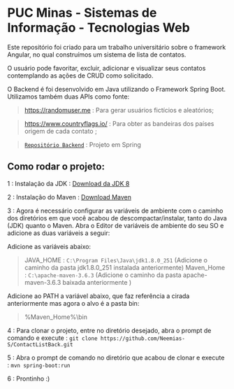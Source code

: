 # PUC Minas - Sistemas de Informação - Tecnologias Web 

<p> Este repositório foi criado para um trabalho universitário sobre o framework Angular, no qual construímos um sistema de lista de contatos.

<p> O usuário pode favoritar, excluir, adicionar e visualizar seus contatos contemplando as ações de CRUD como solicitado.
  
  O Backend é foi desenvolvido em Java utilizando o Framework Spring Boot. Utilizamos também duas APIs como fonte:
  
  > https://randomuser.me : Para gerar usuários fictícios e aleatórios;
  
  > https://www.countryflags.io/ : Para obter as bandeiras dos países origem de cada contato ;

 > <a href="https://github.com/Neemias-S/ContactList" target="_blank">`Repositório Backend`</a> : Projeto em Spring

## Como rodar o projeto:

 1 : Instalação da JDK : <a href="https://www.oracle.com/java/technologies/javase/javase-jdk8-downloads.html" target="_blank">Download da JDK 8</a>

 2 : Instalação do Maven : <a href="https://maven.apache.org/download.cgi" target="_balnk">Download Maven</a>
  
 3 : Agora é necessário configurar as variáveis de ambiente com o caminho dos diretórios em que você acabou de descompactar/instalar, tanto do Java (JDK) quanto o Maven. Abra o Editor de variáveis de ambiente do seu SO e adicione as duas variáveis a seguir:
 
 Adicione as variáveis abaixo: 
  > JAVA_HOME : `C:\Program Files\Java\jdk1.8.0_251` (Adicione o caminho da pasta jdk1.8.0_251 instalada anteriormente)
  > Maven_Home : `C:\apache-maven-3.6.3` (Adicione o caminho da pasta apache-maven-3.6.3 baixada anteriormente )
  
 Adicione ao PATH a variável abaixo, que faz referência a cirada anteriormente mas agora o alvo é a pasta bin:
  >  %Maven_Home%\bin

 4 : Para clonar o projeto, entre no diretório desejado, abra o prompt de comando e execute : `git clone https://github.com/Neemias-S/ContactListBack.git`

 5 : Abra o prompt de comando no diretório que acabou de clonar e execute : `mvn spring-boot:run`

 6 : Prontinho :)
